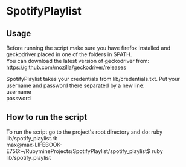 # SpotifyPlaylist

## Usage
Before running the script make sure you have firefox installed and geckodriver placed in one of the folders in $PATH.  
You can download the latest version of geckodriver from: https://github.com/mozilla/geckodriver/releases  

SpotifyPlaylist takes your credentials from lib/credentials.txt.
Put your username and password there separated by a new line:  
username  
password

## How to run the script
To run the script go to the project's root directory and do: ruby lib/spotify_playlist.rb  
max@max-LIFEBOOK-E756:~/RubymineProjects/SpotifyPlaylist/spotify_playlist$ ruby lib/spotify_playlist